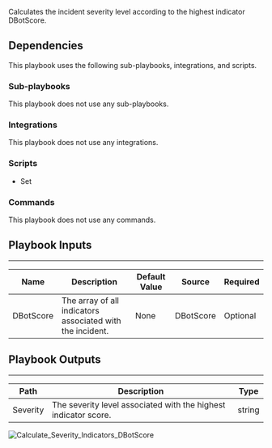 Calculates the incident severity level according to the highest indicator DBotScore.

## Dependencies
This playbook uses the following sub-playbooks, integrations, and scripts.

### Sub-playbooks
This playbook does not use any sub-playbooks.

### Integrations
This playbook does not use any integrations.

### Scripts
* Set

### Commands
This playbook does not use any commands.

## Playbook Inputs
---

| **Name** | **Description** | **Default Value** | **Source** | **Required** |
| --- | --- | --- | --- | --- |
| DBotScore | The array of all indicators associated with the incident.  | None | DBotScore | Optional |

## Playbook Outputs
---

| **Path** | **Description** | **Type** |
| --- | --- | --- |
| Severity | The severity level associated with the highest indicator score. | string |

![Calculate_Severity_Indicators_DBotScore](https://github.com/demisto/content/blob/77dfca704d8ac34940713c1737f89b07a5fc2b9d/images/playbooks/Calculate_Severity_Indicators_DBotScore.png)
